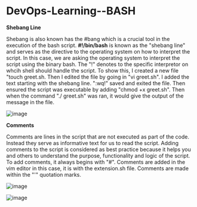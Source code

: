 # DevOps-Learning--BASH

**Shebang Line**

Shebang is also known has the #bang which is a crucial tool in the execution of the bash script. 
**#!/bin/bash** is known as the "shebang line" and serves as the directive to the operating system on how to interpret the script.
In this case, we are asking the operating system to interpret the script using the binary bash. 
The "!" denotes to the specific interpretor on whcih shell should handle the script. 
To show this, I created a new file "touch greet.sh. Then I edited the file by going in "vi greet.sh". I added the text starting with the shebang line. ":wq!" saved and exited the file. Then ensured the script was executable by adding "chmod +x greet.sh". Then when the command "./ greet.sh" was ran, it would give the output of the message in the file. 

![image](https://github.com/user-attachments/assets/bfcfb06b-db6d-423a-939a-1b3cc8fca399)


**Comments**

Comments are lines in the script that are not executed as part of the code. Instead they serve as informative text for us to read the script. 
Adding comments to the script is considered as best practice because it helps you and others to understand the purpose, functionality and logic of the script.
To add comments, it always begins with "#".
Comments are added in the vim editor in this case, it is with the extension.sh file. 
Comments are made within the "'" quotation marks.

![image](https://github.com/user-attachments/assets/9c8e71d0-b5e3-493d-ad64-a441986bbe62)




![image](https://github.com/user-attachments/assets/f9919a81-58ac-45f7-83de-77fb3ce485de)
